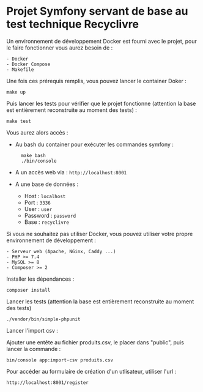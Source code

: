 # Projet Symfony servant de base au test technique Recyclivre

Un environnement de développement Docker est fourni avec le projet, pour le faire fonctionner vous aurez besoin de : 

    - Docker
    - Docker Compose
    - Makefile

Une fois ces prérequis remplis, vous pouvez lancer le container Doker : 

    make up

Puis lancer les tests pour vérifier que le projet fonctionne (attention la base est entièrement reconstruite au moment des tests) : 

    make test

Vous aurez alors accès : 

- Au bash du container pour exécuter les commandes symfony : 
    
        make bash
        ./bin/console

- A un accès web via : `http://localhost:8001`

- A une base de données : 
    - Host : `localhost`
    - Port : `3336`
    - User : `user`
    - Password : `password`
    - Base : `recyclivre`

Si vous ne souhaitez pas utiliser Docker, vous pouvez utiliser votre propre environnement de développement : 

    - Serveur web (Apache, NGinx, Caddy ...)
    - PHP >= 7.4
    - MySQL >= 8
    - Composer >= 2

Installer les dépendances :

    composer install

Lancer les tests (attention la base est entièrement reconstruite au moment des tests)

    ./vendor/bin/simple-phpunit
  
Lancer l'import csv :

Ajouter une entête au fichier produits.csv, le placer dans "public", puis lancer la commande :

    bin/console app:import-csv produits.csv
    
Pour accéder au formulaire de création d'un utlisateur, utiliser l'url :

    http://localhost:8001/register
    
